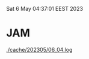 Sat  6 May 04:37:01 EEST 2023
# JAM
<a href='./cache/202305/06_04.log'>./cache/202305/06_04.log</a>
